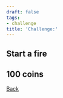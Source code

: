 ```yaml
---
draft: false
tags:
- challenge
title: 'Challenge:'
---
```

## Start a fire
## 100 coins
[Back](/jetlag) 
